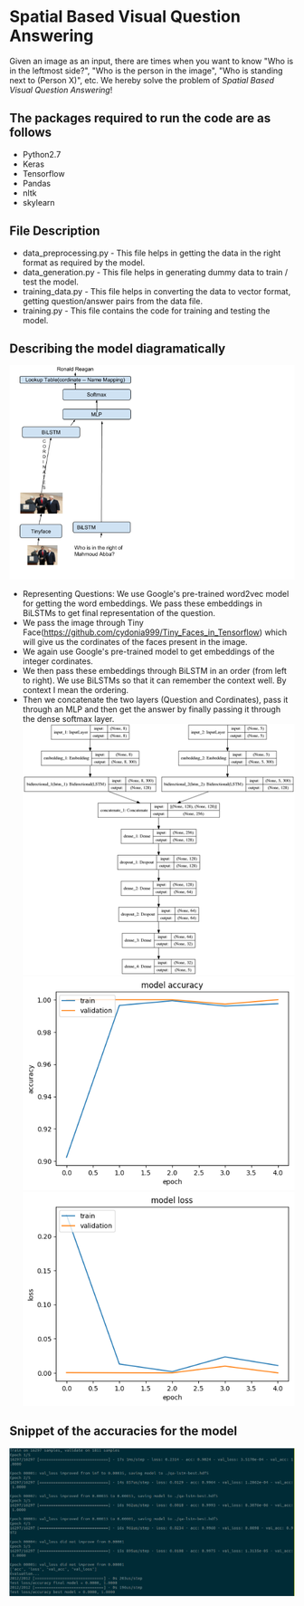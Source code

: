# Spatial Based Visual Question Answering

Given an image as an input, there are times when you want to know "Who is in the leftmost side?", "Who is the person in the image", "Who is standing next to (Person X)", etc. We hereby solve the problem of *Spatial Based Visual Question Answering*!

## The packages required to run the code are as follows
* Python2.7
* Keras
* Tensorflow
* Pandas
* nltk
* skylearn

## File Description
* data_preprocessing.py - This file helps in getting the data in the right format as required by the model. 
* data_generation.py - This file helps in generating dummy data to train / test the model. 
* training_data.py - This file helps in converting the data to vector format, getting question/answer pairs from the data file. 
* training.py - This file contains the code for training and testing the model. 

## Describing the model diagramatically
![Diagram Representation of the Model](spatial_model.png)
* Representing Questions: We use Google's pre-trained word2vec model for getting the word embeddings. We pass these embeddings in BiLSTMs to get final representation of the question. 
* We pass the image through Tiny Face(https://github.com/cydonia999/Tiny_Faces_in_Tensorflow) which will give us the cordinates of the faces present in the image. 
* We again use Google's pre-trained model to get embeddings of the integer cordinates. 
* We then pass these embeddings through BiLSTM in an order (from left to right). We use BiLSTMs so that it can remember the context well. By context I mean the ordering. 
* Then we concatenate the two layers (Question and Cordinates), pass it through an MLP and then get the answer by finally passing it through the dense softmax layer. 
![Model Diagram representation](model_plot.png)
![Accuracies](accuracy.png)
![Loss](loss.png)

## Snippet of the accuracies for the model
![epochs](accuracies.png)

